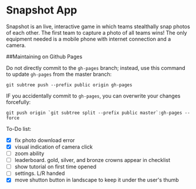 # Snapshot App

Snapshot is an live, interactive game in which teams stealthally snap photos of each other. The first team to capture a photo of all teams wins! The only equipment needed is a mobile phone with internet connection and a camera.

##Maintaining on Github Pages

Do not directly commit to the `gh-pages` branch; instead, use this command to update `gh-pages` from the master branch:

```
git subtree push --prefix public origin gh-pages
```

IF you accidentally commit to `gh-pages`, you can overwrite your changes forcefully:

```
git push origin `git subtree split --prefix public master`:gh-pages --force
```

To-Do list:
- [x] fix photo download error
- [x] visual indication of camera click
- [ ] zoom ability
- [ ] leaderboard. gold, silver, and bronze crowns appear in checklist
- [ ] show tutorial on first time opened
- [ ] settings. L/R handed
- [x] move shutton button in landscape to keep it under the user's thumb
